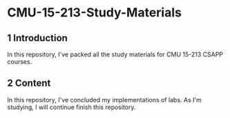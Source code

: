 # CMU-15-213-Study-Materials

## 1 Introduction

In this repository, I've packed all the study materials for CMU 15-213 CSAPP courses.

## 2 Content

In this repository, I've concluded my implementations of labs. As I'm studying, I will continue finish this repository.
